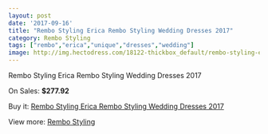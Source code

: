 ```yaml
---
layout: post
date: '2017-09-16'
title: "Rembo Styling Erica Rembo Styling Wedding Dresses 2017"
category: Rembo Styling
tags: ["rembo","erica","unique","dresses","wedding"]
image: http://img.hectodress.com/18122-thickbox_default/rembo-styling-erica-rembo-styling-wedding-dresses-2013.jpg
---
```

Rembo Styling Erica Rembo Styling Wedding Dresses 2017

On Sales: **$277.92**
<a href="https://www.hectodress.com/rembo-styling/8556-rembo-styling-erica-rembo-styling-wedding-dresses-2013.html"><amp-img layout="responsive" width="600" height="600" src="//img.hectodress.com/18122-thickbox_default/rembo-styling-erica-rembo-styling-wedding-dresses-2013.jpg" alt="Rembo Styling Erica Rembo Styling Wedding Dresses 2017 0" /></a>

Buy it: [Rembo Styling Erica Rembo Styling Wedding Dresses 2017](https://www.hectodress.com/rembo-styling/8556-rembo-styling-erica-rembo-styling-wedding-dresses-2013.html "Rembo Styling Erica Rembo Styling Wedding Dresses 2017")

View more: [Rembo Styling](https://www.hectodress.com/144-rembo-styling "Rembo Styling")